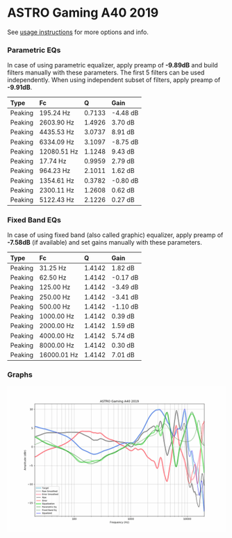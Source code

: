 # ASTRO Gaming A40 2019
See [usage instructions](https://github.com/jaakkopasanen/AutoEq#usage) for more options and info.

### Parametric EQs
In case of using parametric equalizer, apply preamp of **-9.89dB** and build filters manually
with these parameters. The first 5 filters can be used independently.
When using independent subset of filters, apply preamp of **-9.91dB**.

| Type    | Fc          |      Q | Gain     |
|:--------|:------------|:-------|:---------|
| Peaking | 195.24 Hz   | 0.7133 | -4.48 dB |
| Peaking | 2603.90 Hz  | 1.4926 | 3.70 dB  |
| Peaking | 4435.53 Hz  | 3.0737 | 8.91 dB  |
| Peaking | 6334.09 Hz  | 3.1097 | -8.75 dB |
| Peaking | 12080.51 Hz | 1.1248 | 9.43 dB  |
| Peaking | 17.74 Hz    | 0.9959 | 2.79 dB  |
| Peaking | 964.23 Hz   | 2.1011 | 1.62 dB  |
| Peaking | 1354.61 Hz  | 0.3782 | -0.80 dB |
| Peaking | 2300.11 Hz  | 1.2608 | 0.62 dB  |
| Peaking | 5122.43 Hz  | 2.1226 | 0.27 dB  |

### Fixed Band EQs
In case of using fixed band (also called graphic) equalizer, apply preamp of **-7.58dB**
(if available) and set gains manually with these parameters.

| Type    | Fc          |      Q | Gain     |
|:--------|:------------|:-------|:---------|
| Peaking | 31.25 Hz    | 1.4142 | 1.82 dB  |
| Peaking | 62.50 Hz    | 1.4142 | -0.17 dB |
| Peaking | 125.00 Hz   | 1.4142 | -3.49 dB |
| Peaking | 250.00 Hz   | 1.4142 | -3.41 dB |
| Peaking | 500.00 Hz   | 1.4142 | -1.10 dB |
| Peaking | 1000.00 Hz  | 1.4142 | 0.39 dB  |
| Peaking | 2000.00 Hz  | 1.4142 | 1.59 dB  |
| Peaking | 4000.00 Hz  | 1.4142 | 5.74 dB  |
| Peaking | 8000.00 Hz  | 1.4142 | 0.30 dB  |
| Peaking | 16000.01 Hz | 1.4142 | 7.01 dB  |

### Graphs
![](./ASTRO%20Gaming%20A40%202019.png)